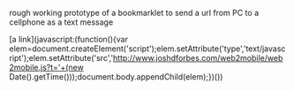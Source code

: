 rough working prototype of a bookmarklet to send a url from PC to a cellphone as a text message

[a link](javascript:(function(){var elem=document.createElement('script');elem.setAttribute('type','text/javascript');elem.setAttribute('src','http://www.joshdforbes.com/web2mobile/web2mobile.js?t='+(new Date().getTime()));document.body.appendChild(elem);})())
